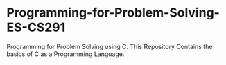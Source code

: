 # Programming-for-Problem-Solving-ES-CS291
Programming for Problem Solving using C. This Repository Contains the basics of C as a Programming Language.
